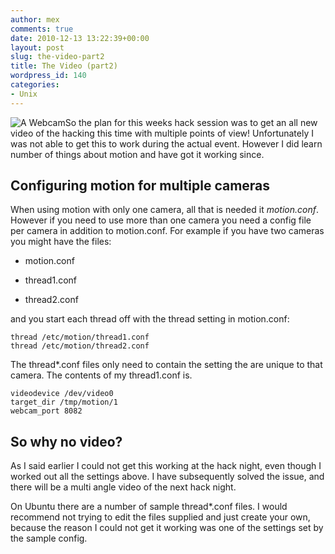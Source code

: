 ```yaml
---
author: mex
comments: true
date: 2010-12-13 13:22:39+00:00
layout: post
slug: the-video-part2
title: The Video (part2)
wordpress_id: 140
categories:
- Unix
---
```


![A Webcam](http://canthack.org/uploads/webca.jpg)So the plan for this weeks hack session was to get an all new video of the hacking this time with multiple points of view!  Unfortunately I was not able to get this to work during the actual event.  However I did learn number of things about motion and have got it working since.


## Configuring motion for multiple cameras


When using motion with only one camera, all that is needed it _motion.conf_.  However if you need to use more than one camera you need a config file per camera in addition to motion.conf.
For example if you have two cameras you might have the files:



	
  * motion.conf

	
  * thread1.conf

	
  * thread2.conf


and you start each thread off with the thread setting in motion.conf:

    
    thread /etc/motion/thread1.conf
    thread /etc/motion/thread2.conf
    


The thread*.conf files only need to contain the setting the are unique to that camera.  The contents of my thread1.conf is.

    
    videodevice /dev/video0
    target_dir /tmp/motion/1
    webcam_port 8082
    




## So why no video?


As I said earlier I could not get this working at the hack night, even though I worked out all the settings above.  I have subsequently solved the issue, and there will be a multi angle video of the next hack night.

On Ubuntu there are a number of sample thread*.conf files.  I would recommend not trying to edit the files supplied and just create your own, because the reason I could not get it working was one of the settings set by the sample config.
